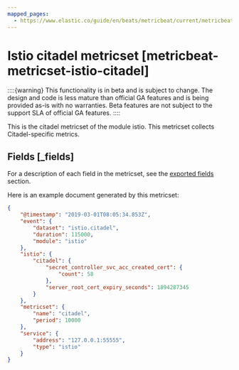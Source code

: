 ```yaml
---
mapped_pages:
  - https://www.elastic.co/guide/en/beats/metricbeat/current/metricbeat-metricset-istio-citadel.html
---
```


# Istio citadel metricset [metricbeat-metricset-istio-citadel]

::::{warning}
This functionality is in beta and is subject to change. The design and code is less mature than official GA features and is being provided as-is with no warranties. Beta features are not subject to the support SLA of official GA features.
::::


This is the citadel metricset of the module istio. This metricset collects Citadel-specific metrics.

## Fields [_fields]

For a description of each field in the metricset, see the [exported fields](/reference/metricbeat/exported-fields-istio.md) section.

Here is an example document generated by this metricset:

```json
{
    "@timestamp": "2019-03-01T08:05:34.853Z",
    "event": {
        "dataset": "istio.citadel",
        "duration": 115000,
        "module": "istio"
    },
    "istio": {
        "citadel": {
            "secret_controller_svc_acc_created_cert": {
                "count": 58
            },
            "server_root_cert_expiry_seconds": 1894287345
        }
    },
    "metricset": {
        "name": "citadel",
        "period": 10000
    },
    "service": {
        "address": "127.0.0.1:55555",
        "type": "istio"
    }
}
```
